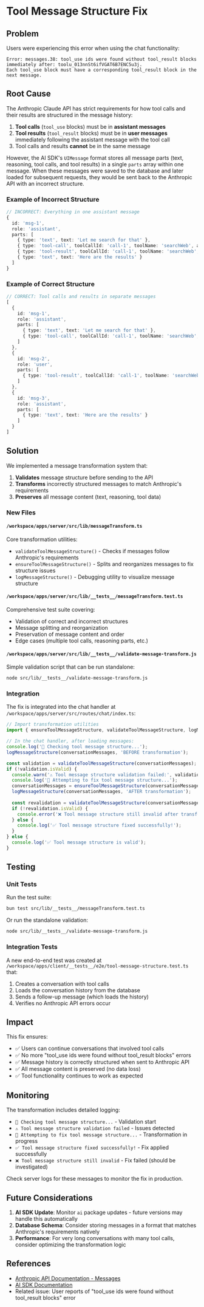 # Tool Message Structure Fix

## Problem

Users were experiencing this error when using the chat functionality:

```
Error: messages.38: tool_use ids were found without tool_result blocks immediately after: toolu_013nnSt6ifVGAT6B7ENC5u3j. 
Each tool_use block must have a corresponding tool_result block in the next message.
```

## Root Cause

The Anthropic Claude API has strict requirements for how tool calls and their results are structured in the message history:

1. **Tool calls** (`tool_use` blocks) must be in **assistant messages**
2. **Tool results** (`tool_result` blocks) must be in **user messages** immediately following the assistant message with the tool call
3. Tool calls and results **cannot** be in the same message

However, the AI SDK's `UIMessage` format stores all message parts (text, reasoning, tool calls, and tool results) in a single `parts` array within one message. When these messages were saved to the database and later loaded for subsequent requests, they would be sent back to the Anthropic API with an incorrect structure.

### Example of Incorrect Structure

```typescript
// INCORRECT: Everything in one assistant message
{
  id: 'msg-1',
  role: 'assistant',
  parts: [
    { type: 'text', text: 'Let me search for that' },
    { type: 'tool-call', toolCallId: 'call-1', toolName: 'searchWeb', args: {...} },
    { type: 'tool-result', toolCallId: 'call-1', toolName: 'searchWeb', result: {...} },
    { type: 'text', text: 'Here are the results' }
  ]
}
```

### Example of Correct Structure

```typescript
// CORRECT: Tool calls and results in separate messages
[
  {
    id: 'msg-1',
    role: 'assistant',
    parts: [
      { type: 'text', text: 'Let me search for that' },
      { type: 'tool-call', toolCallId: 'call-1', toolName: 'searchWeb', args: {...} }
    ]
  },
  {
    id: 'msg-2',
    role: 'user',
    parts: [
      { type: 'tool-result', toolCallId: 'call-1', toolName: 'searchWeb', result: {...} }
    ]
  },
  {
    id: 'msg-3',
    role: 'assistant',
    parts: [
      { type: 'text', text: 'Here are the results' }
    ]
  }
]
```

## Solution

We implemented a message transformation system that:

1. **Validates** message structure before sending to the API
2. **Transforms** incorrectly structured messages to match Anthropic's requirements
3. **Preserves** all message content (text, reasoning, tool data)

### New Files

#### `/workspace/apps/server/src/lib/messageTransform.ts`

Core transformation utilities:
- `validateToolMessageStructure()` - Checks if messages follow Anthropic's requirements
- `ensureToolMessageStructure()` - Splits and reorganizes messages to fix structure issues
- `logMessageStructure()` - Debugging utility to visualize message structure

#### `/workspace/apps/server/src/lib/__tests__/messageTransform.test.ts`

Comprehensive test suite covering:
- Validation of correct and incorrect structures
- Message splitting and reorganization
- Preservation of message content and order
- Edge cases (multiple tool calls, reasoning parts, etc.)

#### `/workspace/apps/server/src/lib/__tests__/validate-message-transform.js`

Simple validation script that can be run standalone:
```bash
node src/lib/__tests__/validate-message-transform.js
```

### Integration

The fix is integrated into the chat handler at `/workspace/apps/server/src/routes/chat/index.ts`:

```typescript
// Import transformation utilities
import { ensureToolMessageStructure, validateToolMessageStructure, logMessageStructure } from '../../lib/messageTransform.js';

// In the chat handler, after loading messages:
console.log('🔧 Checking tool message structure...');
logMessageStructure(conversationMessages, 'BEFORE transformation');

const validation = validateToolMessageStructure(conversationMessages);
if (!validation.isValid) {
  console.warn('⚠️ Tool message structure validation failed:', validation.errors);
  console.log('🔧 Attempting to fix tool message structure...');
  conversationMessages = ensureToolMessageStructure(conversationMessages);
  logMessageStructure(conversationMessages, 'AFTER transformation');
  
  const revalidation = validateToolMessageStructure(conversationMessages);
  if (!revalidation.isValid) {
    console.error('❌ Tool message structure still invalid after transformation:', revalidation.errors);
  } else {
    console.log('✅ Tool message structure fixed successfully!');
  }
} else {
  console.log('✅ Tool message structure is valid');
}
```

## Testing

### Unit Tests

Run the test suite:
```bash
bun test src/lib/__tests__/messageTransform.test.ts
```

Or run the standalone validation:
```bash
node src/lib/__tests__/validate-message-transform.js
```

### Integration Tests

A new end-to-end test was created at `/workspace/apps/client/__tests__/e2e/tool-message-structure.test.ts` that:
1. Creates a conversation with tool calls
2. Loads the conversation history from the database
3. Sends a follow-up message (which loads the history)
4. Verifies no Anthropic API errors occur

## Impact

This fix ensures:
- ✅ Users can continue conversations that involved tool calls
- ✅ No more "tool_use ids were found without tool_result blocks" errors
- ✅ Message history is correctly structured when sent to Anthropic API
- ✅ All message content is preserved (no data loss)
- ✅ Tool functionality continues to work as expected

## Monitoring

The transformation includes detailed logging:
- `🔧 Checking tool message structure...` - Validation start
- `⚠️ Tool message structure validation failed` - Issues detected
- `🔧 Attempting to fix tool message structure...` - Transformation in progress
- `✅ Tool message structure fixed successfully!` - Fix applied successfully
- `❌ Tool message structure still invalid` - Fix failed (should be investigated)

Check server logs for these messages to monitor the fix in production.

## Future Considerations

1. **AI SDK Update**: Monitor `ai` package updates - future versions may handle this automatically
2. **Database Schema**: Consider storing messages in a format that matches Anthropic's requirements natively
3. **Performance**: For very long conversations with many tool calls, consider optimizing the transformation logic

## References

- [Anthropic API Documentation - Messages](https://docs.anthropic.com/claude/reference/messages_post)
- [AI SDK Documentation](https://sdk.vercel.ai/docs)
- Related issue: User reports of "tool_use ids were found without tool_result blocks" error
